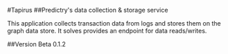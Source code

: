 #Tapirus 
##Predictry's data collection & storage service

This application collects transaction data from logs and stores them on the graph data store.
It solves provides an endpoint for data reads/writes.

##Version
Beta 0.1.2